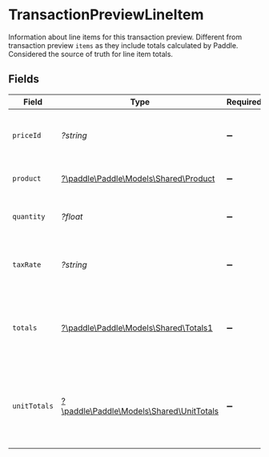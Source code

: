 # TransactionPreviewLineItem

Information about line items for this transaction preview. Different from transaction preview `items` as they include totals calculated by Paddle. Considered the source of truth for line item totals.


## Fields

| Field                                                                                               | Type                                                                                                | Required                                                                                            | Description                                                                                         | Example                                                                                             |
| --------------------------------------------------------------------------------------------------- | --------------------------------------------------------------------------------------------------- | --------------------------------------------------------------------------------------------------- | --------------------------------------------------------------------------------------------------- | --------------------------------------------------------------------------------------------------- |
| `priceId`                                                                                           | *?string*                                                                                           | :heavy_minus_sign:                                                                                  | Unique Paddle ID for this price, prefixed with `pri_`.                                              | pri_01gsz8z1q1n00f12qt82y31smh                                                                      |
| `product`                                                                                           | [?\paddle\Paddle\Models\Shared\Product](../../Models/Shared/Product.md)                             | :heavy_minus_sign:                                                                                  | Represents a product entity.                                                                        |                                                                                                     |
| `quantity`                                                                                          | *?float*                                                                                            | :heavy_minus_sign:                                                                                  | Quantity of this transaction line item.                                                             |                                                                                                     |
| `taxRate`                                                                                           | *?string*                                                                                           | :heavy_minus_sign:                                                                                  | Rate used to calculate tax for this transaction line item.                                          | 0.2                                                                                                 |
| `totals`                                                                                            | [?\paddle\Paddle\Models\Shared\Totals1](../../Models/Shared/Totals1.md)                             | :heavy_minus_sign:                                                                                  | Breakdown of a charge in the lowest denomination of a currency (e.g. cents for USD).                |                                                                                                     |
| `unitTotals`                                                                                        | [?\paddle\Paddle\Models\Shared\UnitTotals](../../Models/Shared/UnitTotals.md)                       | :heavy_minus_sign:                                                                                  | Breakdown of the charge for one unit in the lowest denomination of a currency (e.g. cents for USD). |                                                                                                     |